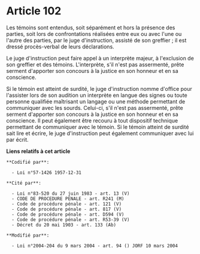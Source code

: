 # Article 102

Les témoins sont entendus, soit séparément et hors la présence des parties, soit lors de confrontations réalisées entre eux
ou avec l'une ou l'autre des parties, par le juge d'instruction, assisté de son greffier ; il est dressé procès-verbal de
leurs déclarations.

Le juge d'instruction peut faire appel à un interprète majeur, à l'exclusion de son greffier et des témoins. L'interprète,
s'il n'est pas assermenté, prête serment d'apporter son concours à la justice en son honneur et en sa conscience.

Si le témoin est atteint de surdité, le juge d'instruction nomme d'office pour l'assister lors de son audition un interprète
en langue des signes ou toute personne qualifiée maîtrisant un langage ou une méthode permettant de communiquer avec les
sourds. Celui-ci, s'il n'est pas assermenté, prête serment d'apporter son concours à la justice en son honneur et en sa
conscience. Il peut également être recouru à tout dispositif technique permettant de communiquer avec le témoin. Si le témoin
atteint de surdité sait lire et écrire, le juge d'instruction peut également communiquer avec lui par écrit.

**Liens relatifs à cet article**

	**Codifié par**:

	  - Loi n°57-1426 1957-12-31

	**Cité par**:

	  - Loi n°83-520 du 27 juin 1983 - art. 13 (V)
	  - CODE DE PROCEDURE PENALE - art. R241 (M)
	  - Code de procédure pénale - art. 121 (V)
	  - Code de procédure pénale - art. 817 (V)
	  - Code de procédure pénale - art. D594 (V)
	  - Code de procédure pénale - art. R53-39 (V)
	  - Décret du 20 mai 1903 - art. 133 (Ab)

	**Modifié par**:

	  - Loi n°2004-204 du 9 mars 2004 - art. 94 () JORF 10 mars 2004
